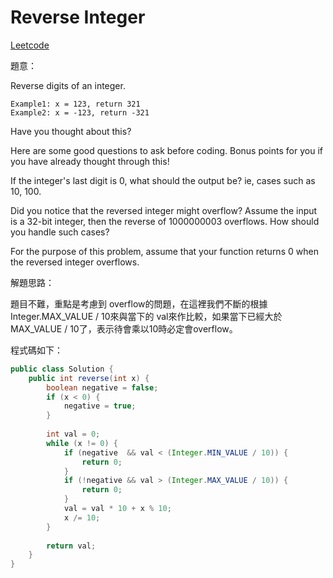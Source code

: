 # Reverse Integer

[Leetcode](https://leetcode.com/problems/reverse-integer/)


題意：

Reverse digits of an integer.
```
Example1: x = 123, return 321
Example2: x = -123, return -321
```


Have you thought about this?

Here are some good questions to ask before coding. Bonus points for you if you have already thought through this!

If the integer's last digit is 0, what should the output be? ie, cases such as 10, 100.

Did you notice that the reversed integer might overflow? Assume the input is a 32-bit integer, then the reverse of 1000000003 overflows. How should you handle such cases?

For the purpose of this problem, assume that your function returns 0 when the reversed integer overflows.

解題思路：

題目不難，重點是考慮到 overflow的問題，在這裡我們不斷的根據Integer.MAX_VALUE / 10來與當下的 val來作比較，如果當下已經大於MAX_VALUE / 10了，表示待會乘以10時必定會overflow。

程式碼如下：

```java
public class Solution {
    public int reverse(int x) {
        boolean negative = false;
        if (x < 0) {
            negative = true;
        }
        
        int val = 0;
        while (x != 0) {
            if (negative  && val < (Integer.MIN_VALUE / 10)) {
                return 0;
            }
            if (!negative && val > (Integer.MAX_VALUE / 10)) {
                return 0;
            }
            val = val * 10 + x % 10;
            x /= 10;
        }
        
        return val;
    }
}
```